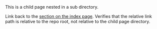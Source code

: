 This is a child page nested in a sub directory.

Link back to the [section on the index page](index.md#section). Verifies that the relative link path is relative to the repo root, not relative to the child page directory.
